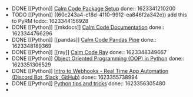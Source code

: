 - DONE [[Python]] [Calm Code Package Setup](https://calmcode.io/setup/introduction.html)
  done:: 1623341210200
- TODO [[Python]] ((60c243a4-c18d-4110-9912-ea846f2a342e)) add this to PyRM
  todo:: 1623344156928
- DONE [[Python]] [[mkdocs]] [Calm Code Documentation](https://calmcode.io/docs/introduction.html)
  done:: 1623344766296
- DONE [[Python]] [[pandas]] [Calm Code Pandas Pipe](https://calmcode.io/pandas-pipe/pipe.html)
  done:: 1623348189369
- DONE [[Python]] [[ray]] [Calm Code Ray](https://calmcode.io/ray/overhead.html)
  done:: 1623348349667
- DONE [[Python]] [Object Oriented Programming (OOP) in Python](https://youtu.be/MikphENIrOo)
  done:: 1623351306529
- DONE [[Python]] [Intro to Webhooks - Real Time App Automation (Discord Bot, Slack, GitHub)](https://youtu.be/c6d7lfvziRY)
  done:: 1623355738994
- DONE [[Python]] [Python tips and tricks](https://github.com/CalebCurry/python-tips/blob/main/python_tips.ipynb)
  done:: 1623356305480
-